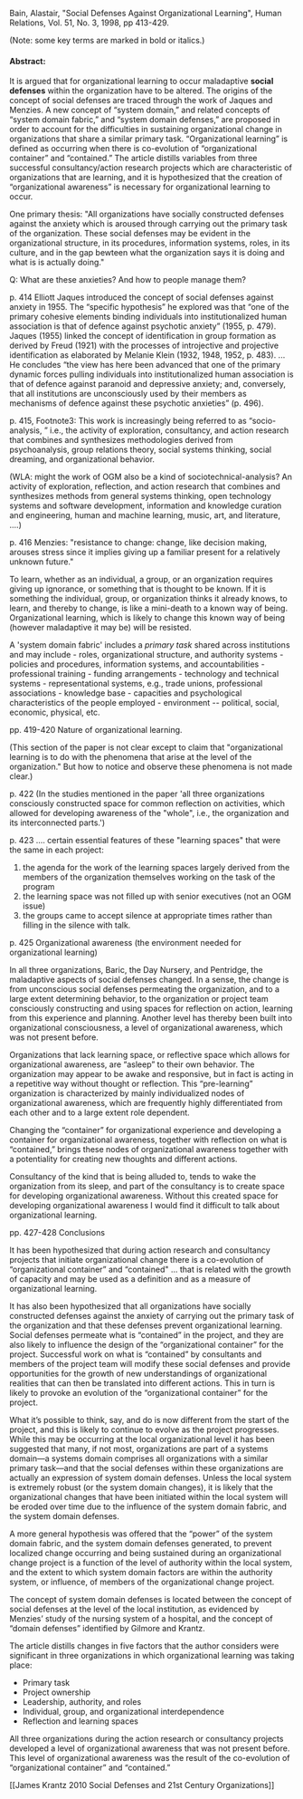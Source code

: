 Bain, Alastair, "Social Defenses Against Organizational Learning", Human Relations, Vol. 51, No. 3, 1998, pp 413-429.

(Note: some key terms are marked in bold or italics.)

#### Abstract:  
It is argued that for organizational learning to occur maladaptive **social defenses** within the organization have to be altered. The origins of the concept of social defenses are traced through the work of Jaques and Menzies. A new concept of “system domain,” and related concepts of “system domain fabric,” and “system domain defenses,” are proposed in order to account for the difficulties in sustaining organizational change in organizations that share a similar primary task. “Organizational learning” is defined as occurring when there is co-evolution of “organizational container” and “contained.” The article distills variables from three successful consultancy/action research projects which are characteristic of organizations that are learning, and it is hypothesized that the creation of “organizational awareness” is necessary for organizational learning to occur.


One primary thesis: "All organizations have socially constructed defenses against the anxiety which is aroused through carrying out the primary task of the organization. These social defenses may be evident in the organizational structure, in its procedures, information systems, roles, in its culture, and in the gap bewteen what the organization says it is doing and what is is actually doing."

Q: What are these anxieties? And how to people manage them?

p. 414
Elliott Jaques introduced the concept of social defenses against anxiety in 1955. The “specific hypothesis” he explored was that “one of the primary cohesive elements binding individuals into institutionalized human association is that of defence against psychotic anxiety” (1955, p. 479). Jaques (1955) linked the concept of identification in group formation as derived by Freud (1921) with the processes of introjective and projective identification as elaborated by Melanie Klein (1932, 1948, 1952, p. 483).  ... He concludes “the view has here been advanced that one of the primary dynamic forces pulling individuals into institutionalized human association is that of defence against paranoid and depressive anxiety; and, conversely, that all institutions are unconsciously used by their members as mechanisms of defence against these psychotic anxieties” (p. 496).

 

p. 415, Footnote3: This work is increasingly being referred to as “socio-analysis, ” i.e., the activity of exploration, consultancy, and action research that combines and synthesizes methodologies derived from psychoanalysis, group relations theory, social systems thinking, social dreaming, and organizational behavior.

(WLA: might the work of OGM also be a kind of sociotechnical-analysis? An activity of exploration, reflection, and action research that combines and synthesizes methods from general systems thinking, open technology systems and software development, information and knowledge curation and engineering, human and machine learning, music, art, and literature, ....)


p. 416
Menzies: "resistance to change: change, like decision making, arouses stress since it implies giving up a familiar present for a relatively unknown future."

 To learn, whether as an individual, a group, or an organization requires giving up ignorance, or something that is thought to be known. If it is something the individual, group, or organization thinks it already knows, to learn, and thereby to change, is like a mini-death to a known way of being. Organizational learning, which is likely to change this known way of being (however maladaptive it may be) will be resisted.
 
 A 'system domain fabric' includes a *primary task* shared across institutions and may include
 	- roles, organizational structure, and authority systems
	- policies and procedures, information systems, and accountabilities
	- professional training
	- funding arrangements
	- technology and technical systems
	- representational systems, e.g., trade unions, professional associations
	- knowledge base
	- capacities and psychological characteristics of the people employed
	- environment -- political, social, economic, physical, etc.

pp. 419-420
Nature of organizational learning.

(This section of the paper is not clear except to claim that "organizational learning is to do with the phenomena that arise at the level of the organization." But how to notice and observe these phenomena is not made clear.)

p. 422
(In the studies mentioned in the paper 'all three organizations consciously constructed space for common reflection on activities, which allowed for developing awareness of the "whole", i.e., the organization and its interconnected parts.')

p. 423
.... certain essential features of these "learning spaces" that were the same in each project:
  1. the agenda for the work of the learning spaces largely derived from the members of the organization themselves working on the task of the program
  2. the learning space was not filled up with senior executives (not an OGM issue)
  3. the groups came to accept silence at appropriate times rather than filling in the silence with talk.

p. 425
Organizational awareness (the environment needed for organizational learning)
 
In all three organizations, Baric, the Day Nursery, and Pentridge, the maladaptive aspects of social defenses changed. In a sense, the change is from unconscious social defenses permeating the organization, and to a large extent determining behavior, to the organization or project team consciously constructing and using spaces for reflection on action, learning from this experience and planning. Another level has thereby been built into organizational consciousness, a level of organizational awareness, which was not present before.

Organizations that lack learning space, or reflective space which allows for organizational awareness, are “asleep” to their own behavior. The organization may appear to be awake and responsive, but in fact is acting in a repetitive way without thought or reflection. This “pre-learning” organization is characterized by mainly individualized nodes of organizational awareness, which are frequently highly differentiated from each other and to a large extent role dependent.

Changing the “container” for organizational experience and developing a container for organizational awareness, together with reflection on what is “contained,” brings these nodes of organizational awareness together with a potentiality for creating new thoughts and different actions.

Consultancy of the kind that is being alluded to, tends to wake the organization from its sleep, and part of the consultancy is to create space for developing organizational awareness. Without this created space for developing organizational awareness I would find it difficult to talk about organizational learning.

pp. 427-428
Conclusions
 
It has been hypothesized that during action research and consultancy projects that initiate organizational change there is a co-evolution of “organizational container” and “contained" ... that is related with the growth of capacity and may be used as a definition and as a measure of organizational learning.

It has also been hypothesized that all organizations have socially constructed defenses against the anxiety of carrying out the primary task of the organization and that these defenses prevent organizational learning. Social defenses permeate what is “contained” in the project, and they are also likely to influence the design of the “organizational container” for the project. Successful work on what is “contained” by consultants and members of the project team will modify these social defenses and provide opportunities for the growth of new understandings of organizational realities that can then be translated into different actions. This in turn is likely to provoke an evolution of the “organizational container” for the project.
 
What it’s possible to think, say, and do is now different from the start of the project, and this is likely to continue to evolve as the project progresses. While this may be occurring at the local organizational level it has been suggested that many, if not most, organizations are part of a systems domain—a systems domain comprises all organizations with a similar primary task—and that the social defenses within these organizations are actually an expression of system domain defenses. Unless the local system is extremely robust (or the system domain changes), it is likely that the organizational changes that have been initiated within the local system will be eroded over time due to the influence of the system domain fabric, and the system domain defenses.  

A more general hypothesis was offered that the “power” of the system domain fabric, and the system domain defenses generated, to prevent localized change occurring and being sustained during an organizational change project is a function of the level of authority within the local system, and the extent to which system domain factors are within the authority system, or influence, of members of the organizational change project.

The concept of system domain defenses is located between the concept of social defenses at the level of the local institution, as evidenced by Menzies’ study of the nursing system of a hospital, and the concept of “domain defenses” identified by Gilmore and Krantz.

The article distills changes in five factors that the author considers were significant in three organizations in which organizational learning was taking place: 
  - Primary task  
  - Project ownership  
  - Leadership, authority, and roles  
  - Individual, group, and organizational interdependence
  - Reflection and learning spaces

All three organizations during the action research or consultancy projects developed a level of organizational awareness that was not present before. This level of organizational awareness was the result of the co-evolution of “organizational container” and “contained.”


[[James Krantz 2010 Social Defenses and 21st Century Organizations]]
